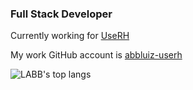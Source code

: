 ### Full Stack Developer

Currently working for [UseRH](github.com/userh-dev)

My work GitHub account is [abbluiz-userh](github.com/abbluiz-userh)

![LABB's top langs](https://github-readme-stats.vercel.app/api/top-langs/?username=abbluiz&count_private=true&show_icons=true&theme=dracula&layout=compact)
